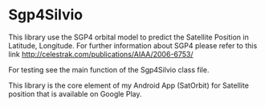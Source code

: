 # Sgp4Silvio

This library use the SGP4 orbital model to predict the Satellite Position in Latitude, Longitude.
For further information about SGP4 please refer to this link http://celestrak.com/publications/AIAA/2006-6753/

For testing see the main function of the Sgp4Silvio class file.

This library is the core element of my Android App (SatOrbit) for Satellite position that is available on Google Play.


